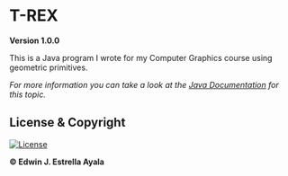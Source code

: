 # T-REX
**Version 1.0.0**

This is a Java program I wrote for my Computer Graphics course using geometric primitives.

*For more information you can take a look at the [Java Documentation](https://docs.oracle.com/javase/tutorial/2d/geometry/primitives.html) for this topic.*


## License & Copyright
[![License](https://img.shields.io/github/license/pdeguayaba/primitivos-trex)](https://github.com/pdeguayaba/primitivos-trex/blob/master/LICENSE)

**© Edwin J. Estrella Ayala**

